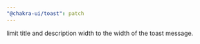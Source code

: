 ```yaml
---
"@chakra-ui/toast": patch
---
```


limit title and description width to the width of the toast message.
